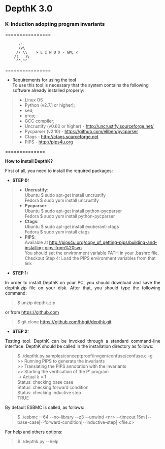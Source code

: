 <h1>DepthK 3.0</h1>
<h3>K-Induction adopting program invariants</h3>

================ 

          .-.          
          /v\
         // \\    > L I N U X - GPL <
        /(   )\
         ^^-^^

================

- Requirements for using the tool<br>
To use this tool is necessary that the system contains the following software already installed properly:

> - Linux OS
> - Python (v2.7.1 or higher);
> - sed;
> - grep;
> - GCC compiler; 
> - Uncrustify (v0.60 or higher) - http://uncrustify.sourceforge.net/
> - Pycparser (v2.10) - https://github.com/eliben/pycparser
> - Ctags - http://ctags.sourceforge.net 
> - PIPS - http://pips4u.org

==============

<b>How to install DepthK?</b>

<p align="justify">
First of all, you need to install the required packages:
</p>

- <b>STEP 0:</b>

> - <b>Uncrustify</b>: <br> Ubuntu $ sudo apt-get install uncrustify <br> Fedora $ sudo yum install uncrustify
> - <b>Pycparser</b>: <br> Ubuntu $ sudo apt-get install python-pycparser <br> Fedora $ sudo yum install python-pycparser
> - <b>Ctags</b>: <br> Ubuntu $ sudo apt-get install exuberant-ctags <br>Fedora $ sudo yum install ctags
> - <b>PIPS</b>: <br>Available at http://pips4u.org/copy_of_getting-pips/building-and-installing-pips-from%20svn <br>
You should set the environment variable PATH in your .bashrc file. <br> 
Checkout Step 4: Load the PIPS environment variables from that link<br>


- <b>STEP 1:</b>

<p align="justify">
In order to install DepthK on your PC, you should download and save the depthk.zip file on your disk. 
After that, you should type the following command:
</p>

> $ unzip depthk.zip

or from https://github.com

> $ git clone https://github.com/hbgit/depthk.git

- <b>STEP 2:</b>

<p align="justify">
Testing tool. DepthK can be invoked through a standard command-line interface. DepthK should be called 
in the installation directory as follows:  
</p>

> $ ./depthk.py samples/conceptproof/invgen/confuse/confuse.c -g <br> 
> \>\> Running PIPS to generate the invariants <br>
> \>\> Translating the PIPS annotation with the invariants <br>
> \>\> Starting the verification of the P' program <br>
> 	 \-\> Actual k = 1 <br>
> 		 Status: checking base case <br>
> 		 Status: checking forward condition <br>
> 		 Status: checking inductive step <br>
> TRUE <br>


By default ESBMC is called, as follows: 
> $ ./esbmc --64 --no-library --z3 --unwind \<nr\> --timeout 15m [--base-case|--forward-condition|--inductive-step] <file.c>

For help and others options: 

> $ ./depthk.py --help
